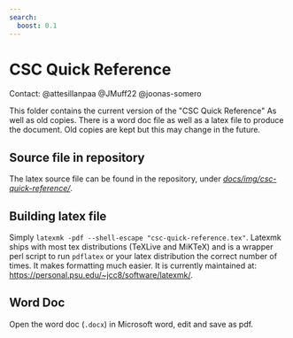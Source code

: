 ```yaml
---
search:
  boost: 0.1
---
```


# CSC Quick Reference

Contact: @attesillanpaa @JMuff22 @joonas-somero

This folder contains the current version of the "CSC Quick Reference" As well as old copies. There is a word doc file as well as a latex file to produce the document. Old copies are kept but this may change in the future. 

## Source file in repository

The latex source file can be found in the repository, under _[docs/img/csc-quick-reference/](https://github.com/CSCfi/csc-user-guide/tree/master/docs/img/csc-quick-reference)_.

## Building latex file

Simply `latexmk -pdf --shell-escape "csc-quick-reference.tex"`. Latexmk ships with most tex distributions (TeXLive and MiKTeX) and is a wrapper perl script to run `pdflatex` or your latex distribution the correct number of times. It makes formatting much easier. It is currently maintained at: https://personal.psu.edu/~jcc8/software/latexmk/. 

## Word Doc

Open the word doc (`.docx`) in Microsoft word, edit and save as pdf.
